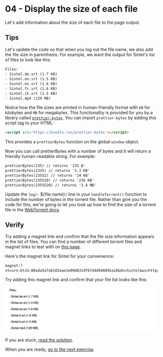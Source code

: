 # 04 - Display the size of each file

Let's add information about the size of each file to the page output.

## Tips

Let's update the code so that when you log out the file name, we also add the file size in parenthesis. For example, we want the output for Sintel's list of files to look like this:

```
Files:
- Sintel.de.srt (1.7 KB)
- Sintel.en.srt (1.5 KB)
- Sintel.es.srt (1.6 KB)
- Sintel.fr.srt (1.6 KB)
- Sintel.it.srt (1.5 KB)
- Sintel.mp4 (129 MB)
```

Notice how the file sizes are printed in human-friendly format with `KB` for kilobytes and `MB` for megabytes. This functionality is provided for you by a library called [`prettier-bytes`](https://github.com/Flet/prettier-bytes). You can import `prettier-bytes` by adding this script tag to your HTML:

```html
<script src='https://bundle.run/prettier-bytes'></script>
```

This provides a `prettierBytes` function on the global `window` object.

Now you can call prettierBytes with a number of bytes and it will return a friendly human-readable string. For example:

```
prettierBytes(235) // returns '235 B'
prettierBytes(2335) // returns '2.3 KB'
prettierBytes(23552) // returns '24 KB'
prettierBytes(235520) // returns '236 KB'
prettierBytes(2355520) // returns '2.4 MB'
```

Update the `log(`- ${file.name}`)` line in your `handleTorrent()` function to include the number of bytes in the torrent file. Rather than give you the code for this, we're going to let you look up how to find the size of a torrent file in the [WebTorrent docs](https://webtorrent.io/docs).

## Verify

Try adding a magnet link and confirm that the file size information appears in the list of files. You can find a number of different torrent files and magnet links to test with on [this page](https://webtorrent.io/free-torrents).

Here's the magnet link for Sintel for your convenience:

```
magnet:?xt=urn:btih:08ada5a7a6183aae1e09d831df6748d566095a10&dn=Sintel&ws=https%3A%2F%2Fwebtorrent.io%2Ftorrents%2F&xs=https%3A%2F%2Fwebtorrent.io%2Ftorrents%2Fsintel.torrent
```

Try adding this magnet link and confirm that your file list looks like this:

![](04.png)

If you are stuck, [read the solution](https://codepen.io/ferossity/pen/JjYgGMR).

When you are ready, [go to the next exercise](05.md).
